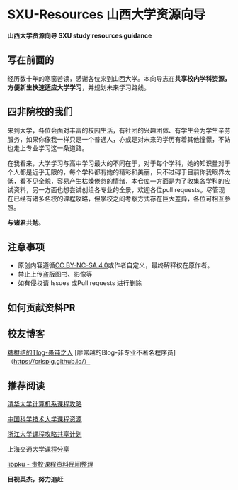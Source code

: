 # SXU-Resources 山西大学资源向导
**山西大学资源向导 SXU study resources guidance**
## 写在前面的

经历数十年的寒窗苦读，感谢各位来到山西大学。本向导志在**共享校内学科资源，方便新生快速适应大学学习**，并规划未来学习路线。

## 四非院校的我们

来到大学，各位会面对丰富的校园生活，有社团的兴趣团体、有学生会为学生辛劳服务，如果你像我一样只是一个普通人，亦或是对未来的学历有着其他憧憬，不妨也走上专业学习这一条道路。

在我看来，大学学习与高中学习最大的不同在于，对于每个学科，她的知识量对于个人都是近乎无限的，每个学科都有她的精彩和美丽，只不过碍于目前你我眼界太低，看不见全貌，容易产生枯燥倦怠的情绪，本仓库一方面是为了收集各学科的应试资料，另一方面也想尝试创绘各专业的全景，欢迎各位pull requests。尽管现在已经有诸多名校的课程攻略，但学校之间考察方式存在巨大差异，各位可相互参照。

  **与诸君共勉**。

## 注意事项

* 原创内容遵循[CC BY-NC-SA 4.0](https://creativecommons.org/licenses/by-nc-sa/4.0/deed.zh)或作者自定义，最终解释权在原作者。
* 禁止上传盗版图书、影像等
* 如有侵权请 Issues 或Pull requests 进行删除

## 如何贡献资料PR

## 校友博客
[糖橙结的Tlog-愚钝之人](https://tangyv.com/)
[廖常越的Blog-非专业不著名程序员]（https://crispig.github.io/）

## 推荐阅读

[清华大学计算机系课程攻略](https://github.com/PKUanonym/REKCARC-TSC-UHT)

[中国科学技术大学课程资源](https://github.com/USTC-Resource/USTC-Course)

[浙江大学课程攻略共享计划](https://github.com/QSCTech/zju-icicles)

[上海交通大学课程分享](https://github.com/c-hj/SJTU-Courses)

[libpku - 贵校课程资料民间整理](https://github.com/lib-pku/libpku)

**目视英杰，努力追赶**
